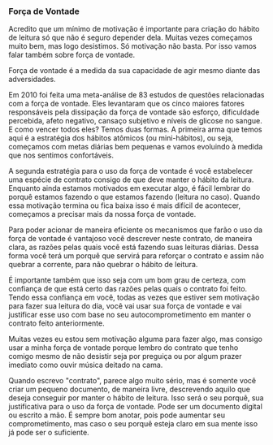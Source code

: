 ### Força de Vontade

Acredito que um mínimo de motivação é importante para criação do hábito de leitura só que não é seguro depender dela. Muitas vezes começamos muito bem, mas logo desistimos. Só motivação não basta. Por isso vamos falar também sobre força de vontade.

Força de vontade é a medida da sua capacidade de agir mesmo diante das adversidades.

Em 2010 foi feita uma meta-análise de 83 estudos de questões relacionadas com a força de vontade. Eles levantaram que os cinco maiores fatores responsáveis pela dissipação da força de vontade são esforço, dificuldade percebida, afeto negativo, cansaço subjetivo e níveis de glicose no sangue. E como vencer todos eles? Temos duas formas. A primeira arma que temos aqui é a estratégia dos hábitos atômicos (ou mini-hábitos), ou seja, começamos com metas diárias bem pequenas e vamos evoluindo à medida que nos sentimos confortáveis.

A segunda estratégia para o uso da força de vontade é você estabelecer uma espécie de contrato consigo de que deve manter o hábito da leitura. Enquanto ainda estamos motivados em executar algo, é fácil lembrar do porquê estamos fazendo o que estamos fazendo (leitura no caso). Quando essa motivação termina ou fica baixa isso é mais difícil de acontecer, começamos a precisar mais da nossa força de vontade.

Para poder acionar de maneira eficiente os mecanismos que farão o uso da força de vontade é vantajoso você descrever neste contrato, de maneira clara, as razões pelas quais você está fazendo suas leituras diárias. Dessa forma você terá um porquê que servirá para reforçar o contrato e assim não quebrar a corrente, para não quebrar o hábito de leitura.

É importante também que isso seja com um bom grau de certeza, com confiança de que está certo das razões pelas quais o contrato foi feito. Tendo essa confiança em você, todas as vezes que estiver sem motivação para fazer sua leitura do dia, você vai usar sua força de vontade e vai justificar esse uso com base no seu autocomprometimento em manter o contrato feito anteriormente.

Muitas vezes eu estou sem motivação alguma para fazer algo, mas consigo usar a minha força de vontade porque lembro do contrato que tenho comigo mesmo de não desistir seja por preguiça ou por algum prazer imediato como ouvir música deitado na cama.

Quando escrevo "contrato", parece algo muito sério, mas é somente você criar um pequeno documento, de maneira livre, descrevendo aquilo que deseja conseguir por manter o hábito de leitura. Isso será o seu porquê, sua justificativa para o uso da força de vontade. Pode ser um documento digital ou escrito a mão. É sempre bom anotar, pois pode aumentar seu comprometimento, mas caso o seu porquê esteja claro em sua mente isso já pode ser o suficiente.
